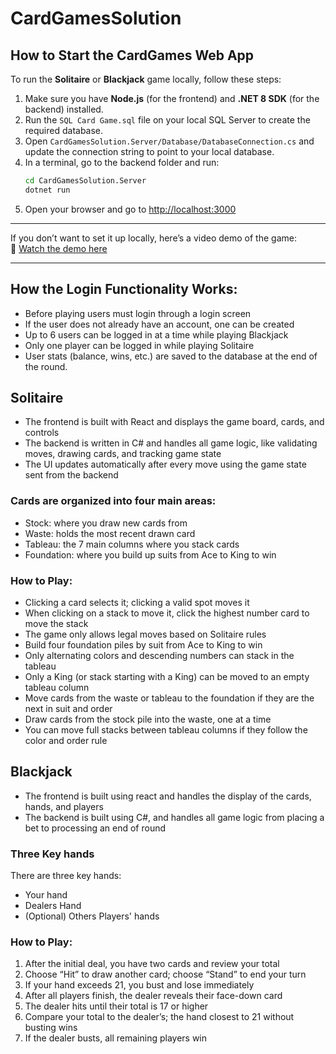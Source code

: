 # CardGamesSolution

## How to Start the CardGames Web App

To run the **Solitaire** or **Blackjack** game locally, follow these steps:

1. Make sure you have **Node.js** (for the frontend) and **.NET 8 SDK** (for the backend) installed.
2. Run the `SQL Card Game.sql` file on your local SQL Server to create the required database.
3. Open `CardGamesSolution.Server/Database/DatabaseConnection.cs` and update the connection string to point to your local database.
4. In a terminal, go to the backend folder and run:
   ```bash
   cd CardGamesSolution.Server
   dotnet run
   ```
5. Open your browser and go to [http://localhost:3000](http://localhost:3000)

---

If you don’t want to set it up locally, here’s a video demo of the game:  
🎥 [Watch the demo here](https://www.youtube.com/watch?v=rP4oaY3Rhk0)

---

## How the Login Functionality Works:

- Before playing users must login through a login screen
- If the user does not already have an account, one can be created
- Up to 6 users can be logged in at a time while playing Blackjack
- Only one player can be logged in while playing Solitaire
- User stats (balance, wins, etc.) are saved to the database at the end of the round.

## Solitaire

- The frontend is built with React and displays the game board, cards, and controls
- The backend is written in C# and handles all game logic, like validating moves, drawing cards, and tracking game state
- The UI updates automatically after every move using the game state sent from the backend


### Cards are organized into four main areas:

 - Stock: where you draw new cards from
 - Waste: holds the most recent drawn card
 - Tableau: the 7 main columns where you stack cards
 - Foundation: where you build up suits from Ace to King to win

### How to Play:

 - Clicking a card selects it; clicking a valid spot moves it
 - When clicking on a stack to move it, click the highest number card to move the stack
 - The game only allows legal moves based on Solitaire rules
 - Build four foundation piles by suit from Ace to King to win
 - Only alternating colors and descending numbers can stack in the tableau
 - Only a King (or stack starting with a King) can be moved to an empty tableau column
 - Move cards from the waste or tableau to the foundation if they are the next in suit and order
 - Draw cards from the stock pile into the waste, one at a time
 - You can move full stacks between tableau columns if they follow the color and order rule

## Blackjack

- The frontend is built using react and handles the display of the cards, hands, and players
- The backend is built using C#, and handles all game logic from placing a bet to processing an end of round

### Three Key hands

There are three key hands:

 - Your hand
 - Dealers Hand
 - (Optional) Others Players' hands

### How to Play:

1. After the initial deal, you have two cards and review your total  
2. Choose “Hit” to draw another card; choose “Stand” to end your turn  
3. If your hand exceeds 21, you bust and lose immediately  
4. After all players finish, the dealer reveals their face-down card  
5. The dealer hits until their total is 17 or higher  
6. Compare your total to the dealer’s; the hand closest to 21 without busting wins  
7. If the dealer busts, all remaining players win 
